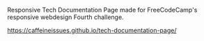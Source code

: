 Responsive Tech Documentation Page made for FreeCodeCamp's responsive webdesign Fourth challenge.

https://caffeineissues.github.io/tech-documentation-page/
